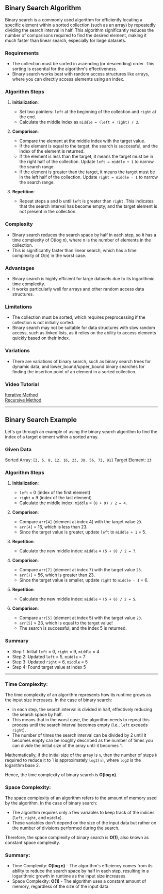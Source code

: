 ## Binary Search Algorithm

Binary search is a commonly used algorithm for efficiently locating a specific element within a sorted collection (such
as an array) by repeatedly dividing the search interval in half. This algorithm significantly reduces the number of
comparisons required to find the desired element, making it much faster than linear search, especially for large
datasets.

### Requirements

- The collection must be sorted in ascending (or descending) order. This sorting is essential for the algorithm's
  effectiveness.
- Binary search works best with random access structures like arrays, where you can directly access elements using an
  index.

### Algorithm Steps

1. **Initialization**:
    - Set two pointers: `left` at the beginning of the collection and `right` at the end.
    - Calculate the middle index as `middle = (left + right) / 2`.

2. **Comparison**:
    - Compare the element at the middle index with the target value.
    - If the element is equal to the target, the search is successful, and the index of the element is returned.
    - If the element is less than the target, it means the target must be in the right half of the collection.
      Update `left = middle + 1` to narrow the search range.
    - If the element is greater than the target, it means the target must be in the left half of the collection.
      Update `right = middle - 1` to narrow the search range.

3. **Repetition**:
    - Repeat steps a and b until `left` is greater than `right`. This indicates that the search interval has become
      empty, and the target element is not present in the collection.

### Complexity

- Binary search reduces the search space by half in each step, so it has a time complexity of O(log n), where n is the
  number of elements in the collection.
- This is significantly faster than linear search, which has a time complexity of O(n) in the worst case.

### Advantages

- Binary search is highly efficient for large datasets due to its logarithmic time complexity.
- It works particularly well for arrays and other random access data structures.

### Limitations

- The collection must be sorted, which requires preprocessing if the collection is not initially sorted.
- Binary search may not be suitable for data structures with slow random access, such as linked lists, as it relies on
  the ability to access elements quickly based on their index.

### Variations

- There are variations of binary search, such as binary search trees for dynamic data, and lower_bound/upper_bound
  binary searches for finding the insertion point of an element in a sorted collection.

### Video Tutorial
[Iterative Method](https://www.youtube.com/watch?v=C2apEw9pgtw&list=PLDN4rrl48XKpZkf03iYFl-O29szjTrs_O&index=30)  
[Recursive Method](https://www.youtube.com/watch?v=uEUXGcc2VXM&list=PLDN4rrl48XKpZkf03iYFl-O29szjTrs_O&index=31)

---

## Binary Search Example

Let's go through an example of using the binary search algorithm to find the index of a target element within a sorted
array.

### Given Data

Sorted Array: `[2, 5, 8, 12, 16, 23, 38, 56, 72, 91]`
Target Element: `23`

### Algorithm Steps

1. **Initialization**:
    - `left` = 0 (index of the first element)
    - `right` = 9 (index of the last element)
    - Calculate the middle index: `middle` = `(0 + 9) / 2 = 4`.

2. **Comparison**:
    - Compare `arr[4]` (element at index 4) with the target value `23`.
    - `arr[4]` = 16, which is less than 23.
    - Since the target value is greater, update `left` to `middle + 1` = 5.

3. **Repetition**:
    - Calculate the new middle index: `middle` = `(5 + 9) / 2 = 7`.

4. **Comparison**:
    - Compare `arr[7]` (element at index 7) with the target value `23`.
    - `arr[7]` = 56, which is greater than 23.
    - Since the target value is smaller, update `right` to `middle - 1` = 6.

5. **Repetition**:
    - Calculate the new middle index: `middle` = `(5 + 6) / 2 = 5`.

6. **Comparison**:
    - Compare `arr[5]` (element at index 5) with the target value `23`.
    - `arr[5]` = 23, which is equal to the target value!
    - The search is successful, and the index 5 is returned.

### Summary

- Step 1: Initial `left` = 0, `right` = 9, `middle` = 4
- Step 2: Updated `left` = 5, `middle` = 7
- Step 3: Updated `right` = 6, `middle` = 5
- Step 4: Found target value at index 5

---

### Time Complexity:

The time complexity of an algorithm represents how its runtime grows as the input size increases. In the case of binary
search:

- In each step, the search interval is divided in half, effectively reducing the search space by half.
- This means that in the worst case, the algorithm needs to repeat this process until the search interval becomes
  empty (i.e., `left` exceeds `right`).
- The number of times the search interval can be divided by 2 until it becomes empty can be roughly described as the
  number of times you can divide the initial size of the array until it becomes 1.

Mathematically, if the initial size of the array is `n`, then the number of steps `k` required to reduce it to 1 is
approximately `log2(n)`, where `log2` is the logarithm base 2.

Hence, the time complexity of binary search is **O(log n)**.

### Space Complexity:

The space complexity of an algorithm refers to the amount of memory used by the algorithm. In the case of binary search:

- The algorithm requires only a few variables to keep track of the indices (`left`, `right`, and `middle`).
- These variables don't depend on the size of the input data but rather on the number of divisions performed during the
  search.

Therefore, the space complexity of binary search is **O(1)**, also known as constant space complexity.

### Summary:

- Time Complexity: **O(log n)** - The algorithm's efficiency comes from its ability to reduce the search space by half
  in each step, resulting in a logarithmic growth in runtime as the input size increases.
- Space Complexity: **O(1)** - The algorithm uses a constant amount of memory, regardless of the size of the input data.
